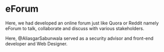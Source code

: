 # eForum
Here, we had developed an online forum just like Quora or Reddit namely eForum to talk, collaborate and discuss with various stakeholders.

Here, @AliasgarSabunwala served as a security advisor and front-end developer and Web Designer. 

